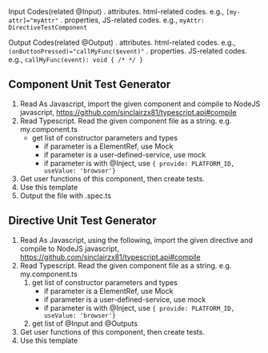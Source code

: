 Input Codes(related @Input)
  . attributes. html-related codes. e.g., `[my-attr]="myAttr"` 
  . properties, JS-related codes. e.g.,   `myAttr: DirectiveTestComponent`

Output Codes(related @Output)
  . attributes. html-related codes. e.g., `(onButtonPressed)="callMyFunc($event)"`
  . properties. JS-related codes. e.g., `callMyFunc(event): void { /* */ }`

## Component Unit Test Generator

1. Read As Javascript, import the given component and compile to NodeJS javascript, 
   https://github.com/sinclairzx81/typescript.api#compile
1. Read Typescript. Read the given component file as a string. e.g. my.component.ts
   - get list of constructor parameters and types
      - if parameter is a ElementRef, use Mock
      - if parameter is a user-defined-service, use mock
      - if parameter is with @Inject, use  `{ provide: PLATFORM_ID, useValue: 'browser'}`
1. Get user functions of this component, then create tests.
1. Use this template
1. Output the file with .spec.ts

## Directive Unit Test Generator

1. Read As Javascript, using the following, import the given directive and compile to NodeJS javascript, 
   https://github.com/sinclairzx81/typescript.api#compile
1. Read Typescript. Read the given component file as a string. e.g. my.component.ts
   1. get list of constructor parameters and types
      - if parameter is a ElementRef, use Mock
      - if parameter is a user-defined-service, use mock
      - if parameter is with @Inject, use  `{ provide: PLATFORM_ID, useValue: 'browser'}`
   1. get list of @Input and @Outputs
1. Get user functions of this component, then create tests.
1. Use this template
